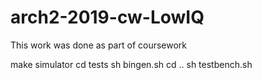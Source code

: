 # arch2-2019-cw-LowIQ
This work was done as part of coursework

make simulator
cd tests
sh bingen.sh
cd ..
sh testbench.sh
